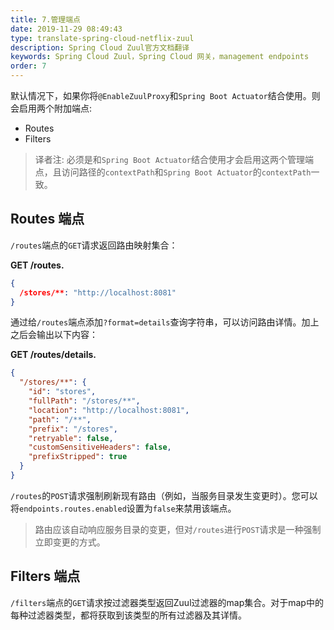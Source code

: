 ```yaml
---
title: 7.管理端点
date: 2019-11-29 08:49:43
type: translate-spring-cloud-netflix-zuul
description: Spring Cloud Zuul官方文档翻译
keywords: Spring Cloud Zuul，Spring Cloud 网关，management endpoints
order: 7
---
```


默认情况下，如果你将`@EnableZuulProxy`和`Spring Boot Actuator`结合使用。则会启用两个附加端点:

* Routes
* Filters

> 译者注:
> 必须是和`Spring Boot Actuator`结合使用才会启用这两个管理端点，且访问路径的`contextPath`和`Spring Boot Actuator`的`contextPath`一致。

## Routes 端点

`/routes`端点的`GET`请求返回路由映射集合：

**GET /routes.**

```json
{
  /stores/**: "http://localhost:8081"
}
```

通过给`/routes`端点添加`?format=details`查询字符串，可以访问路由详情。加上之后会输出以下内容：

**GET /routes/details.**

```json
{
  "/stores/**": {
    "id": "stores",
    "fullPath": "/stores/**",
    "location": "http://localhost:8081",
    "path": "/**",
    "prefix": "/stores",
    "retryable": false,
    "customSensitiveHeaders": false,
    "prefixStripped": true
  }
}
```

`/routes`的`POST`请求强制刷新现有路由（例如，当服务目录发生变更时）。您可以将`endpoints.routes.enabled`设置为`false`来禁用该端点。

> 路由应该自动响应服务目录的变更，但对`/routes`进行`POST`请求是一种强制立即变更的方式。

## Filters 端点

`/filters`端点的`GET`请求按过滤器类型返回Zuul过滤器的map集合。对于map中的每种过滤器类型，都将获取到该类型的所有过滤器及其详情。


